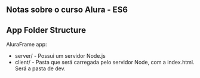 ## Notas sobre o curso Alura - ES6

## App Folder Structure

AluraFrame app:

* server/ - Possui um servidor Node.js 
* client/ - Pasta que será carregada pelo servidor Node, com a index.html. Será a pasta de dev.